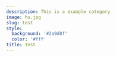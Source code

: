 ```yaml
---
description: This is a example category
image: hu.jpg
slug: test
style:
  background: '#2a9d8f'
  color: '#fff'
title: Test
---
```

